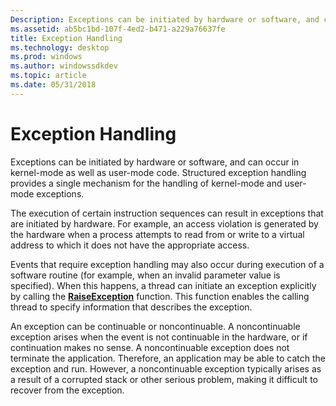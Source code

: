 ```yaml
---
Description: Exceptions can be initiated by hardware or software, and can occur in kernel-mode as well as user-mode code. Structured exception handling provides a single mechanism for the handling of kernel-mode and user-mode exceptions.
ms.assetid: ab5bc1bd-107f-4ed2-b471-a229a76637fe
title: Exception Handling
ms.technology: desktop
ms.prod: windows
ms.author: windowssdkdev
ms.topic: article
ms.date: 05/31/2018
---
```


# Exception Handling

Exceptions can be initiated by hardware or software, and can occur in kernel-mode as well as user-mode code. Structured exception handling provides a single mechanism for the handling of kernel-mode and user-mode exceptions.

The execution of certain instruction sequences can result in exceptions that are initiated by hardware. For example, an access violation is generated by the hardware when a process attempts to read from or write to a virtual address to which it does not have the appropriate access.

Events that require exception handling may also occur during execution of a software routine (for example, when an invalid parameter value is specified). When this happens, a thread can initiate an exception explicitly by calling the [**RaiseException**](/windows/desktop/api/WinBase/) function. This function enables the calling thread to specify information that describes the exception.

An exception can be continuable or noncontinuable. A noncontinuable exception arises when the event is not continuable in the hardware, or if continuation makes no sense. A noncontinuable exception does not terminate the application. Therefore, an application may be able to catch the exception and run. However, a noncontinuable exception typically arises as a result of a corrupted stack or other serious problem, making it difficult to recover from the exception.

 

 



